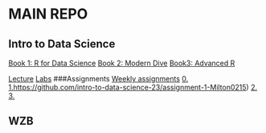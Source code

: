# MAIN REPO
## Intro to Data Science
[Book 1: R for Data Science](https://adv-r.hadley.nz/)
[Book 2: Modern Dive]([ModernDive](https://moderndive.com/))
[Book3: Advanced R](https://adv-r.hadley.nz/)

[Lecture](https://github.com/Milton0215/lectures)
[Labs](https://github.com/Milton0215/labs)
###Assignments
[Weekly assignments](https://github.com/Milton0215/assignments)
[0.](https://github.com/intro-to-data-science-23/assignment-0-Milton0215)
[1.](https://github.com/intro-to-data-science-23/assignment-1-Milton0215)https://github.com/intro-to-data-science-23/assignment-1-Milton0215)
[2.](https://github.com/intro-to-data-science-23/assignment-2-Milton0215)
[3.]()

## WZB
